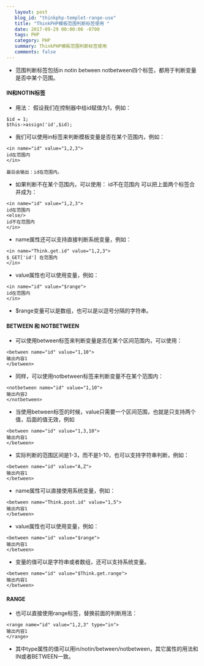 ```yaml
---
   layout: post
   blog_id: "thinkphp-templet-range-use"
   title: "ThinkPHP模板范围判断标签使用 "
   date: 2017-09-29 00:00:00 -0700
   tags: PHP
   category: PHP
   summary: ThinkPHP模板范围判断标签使用
   comments: false
---
```


* 范围判断标签包括in notin between notbetween四个标签，都用于判断变量是否中某个范围。

#### IN和NOTIN标签

* 用法： 假设我们在控制器中给id赋值为1，例如：

```
$id = 1;
$this->assign('id',$id);
```
* 我们可以使用in标签来判断模板变量是否在某个范围内，例如：

```
<in name="id" value="1,2,3">
id在范围内
</in>

最后会输出：id在范围内。
```

* 如果判断不在某个范围内，可以使用： id不在范围内 可以把上面两个标签合并成为：


```
<in name="id" value="1,2,3">
id在范围内
<else/>
id不在范围内
</in>
```

* name属性还可以支持直接判断系统变量，例如：

```
<in name="Think.get.id" value="1,2,3">
$_GET['id'] 在范围内
</in>
```

* value属性也可以使用变量，例如：

```
<in name="id" value="$range">
id在范围内
</in>
```
* $range变量可以是数组，也可以是以逗号分隔的字符串。

#### BETWEEN 和 NOTBETWEEN

* 可以使用between标签来判断变量是否在某个区间范围内，可以使用：

```
<between name="id" value="1,10">
输出内容1
</between>
```

* 同样，可以使用notbetween标签来判断变量不在某个范围内：

```
<notbetween name="id" value="1,10">
输出内容2
</notbetween>
```

* 当使用between标签的时候，value只需要一个区间范围，也就是只支持两个值，后面的值无效，例如

```
<between name="id" value="1,3,10">
输出内容1
</between>
```

* 实际判断的范围区间是1-3，而不是1-10，也可以支持字符串判断，例如：

```
<between name="id" value="A,Z">
输出内容1
</between>
```

* name属性可以直接使用系统变量，例如：

```
<between name="Think.post.id" value="1,5">
输出内容1
</between>
```

* value属性也可以使用变量，例如：

```
<between name="id" value="$range">
输出内容1
</between>
```

* 变量的值可以是字符串或者数组，还可以支持系统变量。

```
<between name="id" value="$Think.get.range">
输出内容1
</between>
```

#### RANGE

* 也可以直接使用range标签，替换前面的判断用法：

```
<range name="id" value="1,2,3" type="in">
输出内容1
</range>
```

* 其中type属性的值可以用in/notin/between/notbetween，其它属性的用法和IN或者BETWEEN一致。